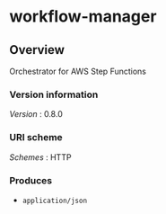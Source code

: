 # workflow-manager


<a name="overview"></a>
## Overview
Orchestrator for AWS Step Functions


### Version information
*Version* : 0.8.0


### URI scheme
*Schemes* : HTTP


### Produces

* `application/json`



